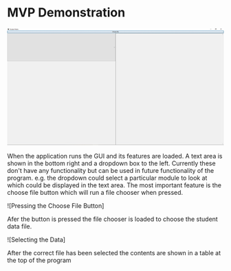 # MVP Demonstration

![Running the Application](MVP/Demonstration_Images/Application.jpg)

When the application runs the GUI and its features are loaded. A text area is shown in the bottom right and a dropdown box to the left. Currently these don't have any functionality but can be used in future functionality of the program. e.g. the dropdown could select a particular module to look at which could be displayed in the text area.
The most important feature is the choose file button which will run a file chooser when pressed.

![Pressing the Choose File Button]

Afer the button is pressed the file chooser is loaded to choose the student data file.

![Selecting the Data]

After the correct file has been selected the contents are shown in a table at the top of the program